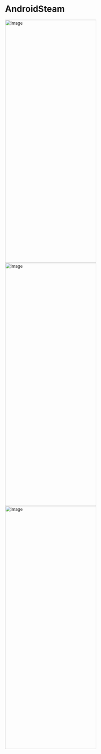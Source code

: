 # AndroidSteam
<img width="300" height="800" alt="image" src="https://github.com/user-attachments/assets/68b8ee50-fd5c-48f1-ba49-1ba791ce855f" />
<img width="300" height="800" alt="image" src="https://github.com/user-attachments/assets/a5c38673-4fbd-4fee-a3ee-ae61ea60ffd5" />
<img width="300" height="800" alt="image" src="https://github.com/user-attachments/assets/f85ca16d-73eb-4352-8be7-00a5dfd73b24" />
